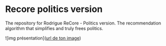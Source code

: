 # Recore politics version
The repository for Rodrigue ReCore - Politics version. The recommendation algorithm that simplifies and truly frees politics.

![img présentation]([url de ton image](https://i.goopics.net/n6bduq.png))
